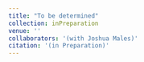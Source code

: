 ```yaml
---
title: "To be determined"
collection: inPreparation
venue: ''
collaborators: '(with Joshua Males)'
citation: '(in Preparation)'
---
```

